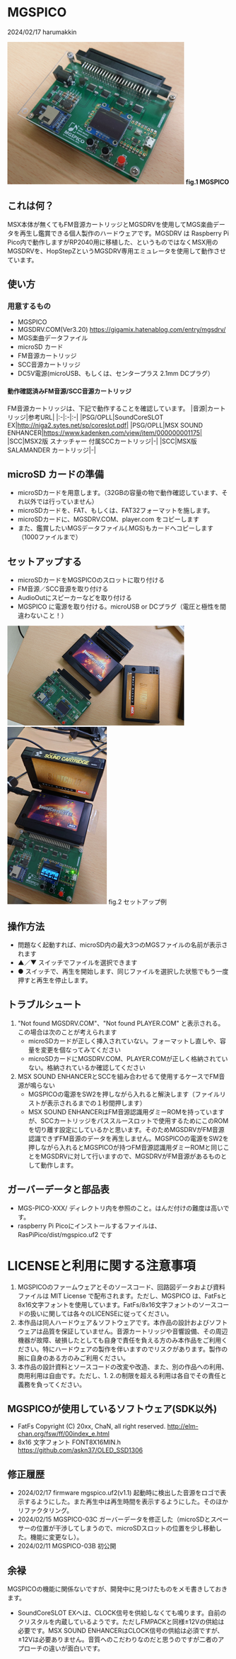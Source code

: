 # MGSPICO
2024/02/17 harumakkin

![mgspico-03](docs/pics/mgspico.png)
**fig.1 MGSPICO**

## これは何？
MSX本体が無くてもFM音源カートリッジとMGSDRVを使用してMGS楽曲データを再生し鑑賞できる個人製作のハードウェアです。MGSDRV は Raspberry Pi Pico内で動作しますがRP2040用に移植した、というものではなくMSX用のMGSDRVを、HopStepZというMGSDRV専用エミュレータを使用して動作させています。

## 使い方
### 用意するもの
- MGSPICO
- MGSDRV.COM(Ver3.20)  https://gigamix.hatenablog.com/entry/mgsdrv/
- MGS楽曲データファイル
- microSD カード
- FM音源カートリッジ
- SCC音源カートリッジ
- DC5V電源(microUSB、もしくは、センタープラス 2.1mm DCプラグ）

#### 動作確認済みFM音源/SCC音源カートリッジ
FM音源カートリッジは、下記で動作することを確認しています。
|音源|カートリッジ|参考URL|
|:-|:-|:-|
|PSG/OPLL|SoundCoreSLOT EX|http://niga2.sytes.net/sp/coreslot.pdf|
|PSG/OPLL|MSX SOUND ENHANCER|https://www.kadenken.com/view/item/000000001175|
|SCC|MSX2版 スナッチャー 付属SCCカートリッジ|-|
|SCC|MSX版 SALAMANDER カートリッジ|-|

## microSD カードの準備
- microSDカードを用意します。（32GBの容量の物で動作確認しています、それ以外では行っていません）
- microSDカードを、FAT、もしくは、FAT32フォーマットを施します。
- microSDカードに、MGSDRV.COM、player.com をコピーします
- また、鑑賞したいMGSデータファイル(.MGS)もカードへコピーします（1000ファイルまで）

## セットアップする
- microSDカードをMGSPICOのスロットに取り付ける
- FM音源／SCC音源を取り付ける
- AudioOutにスピーカーなどを取り付ける
- MGSPICO に電源を取り付ける。microUSB or DCプラグ（電圧と極性を間違わないこと！）

![ex1](docs/pics/ex1.png)
![ex2](docs/pics/ex2.png)
fig.2 セットアップ例

## 操作方法
- 問題なく起動すれば、microSD内の最大3つのMGSファイルの名前が表示されます
- ▲／▼ スイッチでファイルを選択できます
- ● スイッチで、再生を開始します、同じファイルを選択した状態でもう一度押すと再生を停止します。

## トラブルシュート
1. "Not found MGSDRV.COM"、"Not found PLAYER.COM" と表示される。この場合は次のことが考えられます
	- microSDカードが正しく挿入されていない。フォーマットし直しや、容量を変更を個なってみてください
	- microSDカードにMGSDRV.COM、PLAYER.COMが正しく格納されていない。格納されているか確認してください
2. MSX SOUND ENHANCERとSCCを組み合わせるて使用するケースでFM音源が鳴らない
	- MGSPICOの電源をSW2を押しながら入れると解決します（ファイルリストが表示されるまでの１秒間押します）
	- MSX SOUND ENHANCERはFM音源認識用ダミーROMを持っていますが、SCCカートリッジをパススルースロットで使用するためにこのROMを切り離す設定にしているかと思います。そのためMGSDRVがFM音源認識できずFM音源のデータを再生しません。MGSPICOの電源をSW2を押しながら入れるとMGSPICOが持つFM音源認識用ダミーROMと同じことをMGSDRVに対して行いますので、MGSDRVがFM音源があるものとして動作します。

## ガーバーデータと部品表
- MGS-PICO-XXX/ ディレクトリ内を参照のこと。はんだ付けの難度は高いです。
- raspberry Pi Picoにインストールするファイルは、RasPiPico/dist/mgspico.uf2 です

# LICENSEと利用に関する注意事項
1. MGSPICOのファームウェアとそのソースコード、回路図データおよび資料ファイルは MIT License で配布されます。ただし、MGSPICO は、FatFsと8x16文字フォントを使用しています。FatFs/8x16文字フォントのソースコードの扱いに関しては各々のLICENSEに従ってください。
2. 本作品は同人ハードウェア＆ソフトウェアです。本作品の設計およびソフトウェアは品質を保証していません。音源カートリッジや音響設備、その周辺機器が故障、破損したとしても自身で責任を負える方のみ本作品をご利用ください。特にハードウェアの製作を伴いますのでリスクがあります。製作の腕に自身のある方のみご利用ください。
3. 本作品の設計資料とソースコードの改変や改造、また、別の作品への利用、商用利用は自由です。ただし、1. 2.の制限を超える利用は各自でその責任と義務を負ってください。

## MGSPICOが使用しているソフトウェア(SDK以外)
- FatFs Copyright (C) 20xx, ChaN, all right reserved. http://elm-chan.org/fsw/ff/00index_e.html
- 8x16 文字フォント FONT8X16MIN.h https://github.com/askn37/OLED_SSD1306

## 修正履歴
- 2024/02/17 firmware
mgspico.uf2(v1.1)
起動時に検出した音源をロゴで表示するようにした。また再生中は再生時間を表示するようにした。そのほかリファクタリング。
- 2024/02/15 MGSPICO-03C
ガーバーデータを修正した（microSDとスペーサーの位置が干渉してしまうので、microSDスロットの位置を少し移動した。機能に変更なし）。
- 2024/02/11 MGSPICO-03B
初公開

## 余禄
MGSPICOの機能に関係ないですが、開発中に見つけたものをメモ書きしておきます。
- SoundCoreSLOT EXへは、CLOCK信号を供給しなくても鳴ります。自前のクリスタルを内蔵しているようです。ただしFMPACKと同様±12Vの供給は必要です。MSX SOUND ENHANCERはCLOCK信号の供給は必須ですが、±12Vは必要ありません。音質へのこだわりなのだと思うのですが二者のアプローチの違いが面白いです。


